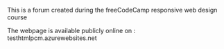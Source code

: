 This is a forum created during the freeCodeCamp responsive web design course

The webpage is available publicly online on : testhtmlpcm.azurewebsites.net

